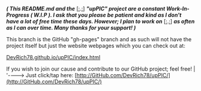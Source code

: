 **_( This README.md and the_** [[:](http://GitHub.com/devrich78/upPIC/).[:](http://GitHub.com/devrich78/upPIC/)] **_"upPIC" project are a constant Work-In-Progress ( W.I.P ).  I ask that you please be patient and kind as I don't have a lot of free time these days.  However; I plan to work on_** [[:](http://GitHub.com/devrich78/upPIC/).[:](http://GitHub.com/devrich78/upPIC/)] **_as often as I can over time.  Many thanks for your support! )_**

This branch is the GitHub "gh-pages" branch and as such will not have the project itself but just the website webpages which you can check out at:

[DevRich78.github.io/upPIC/index.html](http://DevRich78.github.io/upPIC/index.html)

If you wish to join our cause and contribute to our GitHub project; feel free!
|
'----> Just click/tap here: [http://GitHub.com/DevRich78/upPIC/](http://GitHub.com/DevRich78/upPIC/)
